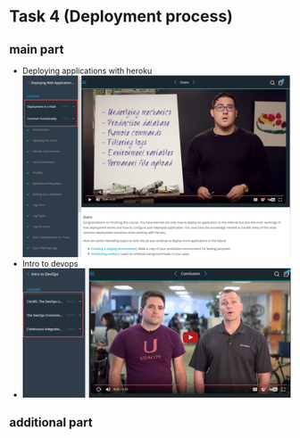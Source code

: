 # Task 4 (Deployment process)
## main part
- Deploying applications with heroku
![Deploying applications with heroku](UdacityDeployingAppWithHeroku_finished.png)
- Intro to devops
- ![Intro to devops](UdacityIntroToDevOps_finished.png)

## additional part
